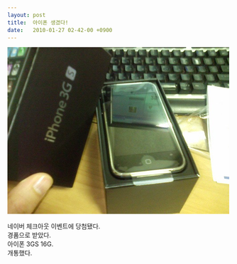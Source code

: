 ```yaml
---
layout: post
title:  아이폰 생겼다!
date:   2010-01-27 02-42-00 +0900
---
```

![](/images/m9d7nrukX51qajt8r.jpg)

네이버 체크아웃 이벤트에 당첨됐다.<br />
경품으로 받았다.<br />
아이폰 3GS 16G.<br />
개통했다.
